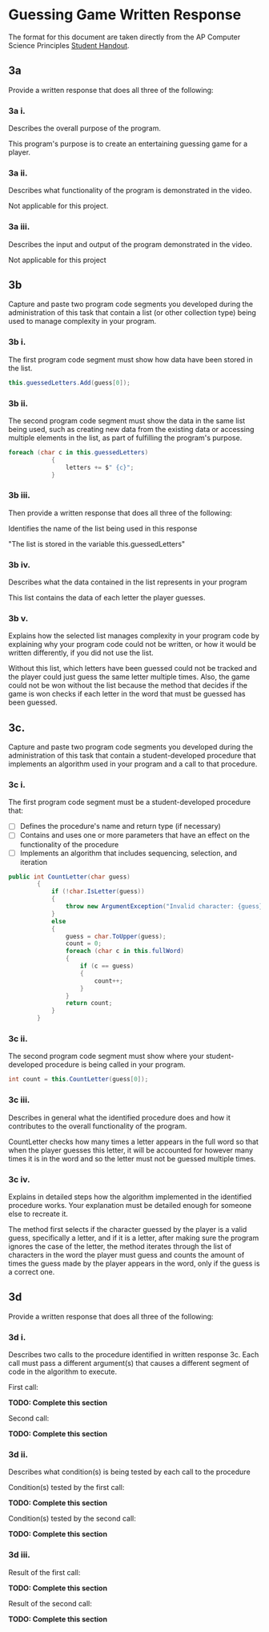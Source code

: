 # Guessing Game Written Response

The format for this document are taken directly from the AP Computer Science
Principles [Student Handout](../support/ap-csp-student-task-directions.pdf).

## 3a

Provide a written response that does all three of the following:

### 3a i.

Describes the overall purpose of the program.

This program's purpose is to create an entertaining guessing game for a player.

### 3a ii.

Describes what functionality of the program is demonstrated in the video.

Not applicable for this project.

### 3a iii.

Describes the input and output of the program demonstrated in the video.

Not applicable for this project

## 3b

Capture and paste two program code segments you developed during the
administration of this task that contain a list (or other collection type) being
used to manage complexity in your program.

### 3b i.

The first program code segment must show how data have been stored in the list.

```csharp
this.guessedLetters.Add(guess[0]);
```

### 3b ii.

The second program code segment must show the data in the same list being used,
such as creating new data from the existing data or accessing multiple elements
in the list, as part of fulfilling the program's purpose.

```csharp
foreach (char c in this.guessedLetters)
            {
                letters += $" {c}";
            }
```

### 3b iii.

Then provide a written response that does all three of the following:

Identifies the name of the list being used in this response

"The list is stored in the variable this.guessedLetters"

### 3b iv.

Describes what the data contained in the list represents in your program

This list contains the data of each letter the player guesses.

### 3b v.

Explains how the selected list manages complexity in your program code by
explaining why your program code could not be written, or how it would be
written differently, if you did not use the list.

Without this list, which letters have been guessed could not be tracked and the player could just guess the same letter multiple times. Also, the game could not be won without the list because the method that decides if the game is won checks if each letter in the word that must be guessed has been guessed.

## 3c.

Capture and paste two program code segments you developed during the
administration of this task that contain a student-developed procedure that
implements an algorithm used in your program and a call to that procedure.

### 3c i.

The first program code segment must be a student-developed procedure that:

- [ ] Defines the procedure's name and return type (if necessary)
- [ ] Contains and uses one or more parameters that have an effect on the functionality of the procedure
- [ ] Implements an algorithm that includes sequencing, selection, and iteration

```csharp
public int CountLetter(char guess)
        {
            if (!char.IsLetter(guess))
            {
                throw new ArgumentException("Invalid character: {guess}.");
            }
            else
            {
                guess = char.ToUpper(guess);
                count = 0;
                foreach (char c in this.fullWord)
                {
                    if (c == guess)
                    {
                        count++;
                    }
                }
                return count;
            }
        }
```

### 3c ii.

The second program code segment must show where your student-developed procedure is being called in your program.

```csharp
int count = this.CountLetter(guess[0]);
```

### 3c iii.

Describes in general what the identified procedure does and how it contributes to the overall functionality of the program.

CountLetter checks how many times a letter appears in the full word so that when the player guesses this letter, it will be accounted for however many times it is in the word and so the letter must not be guessed multiple times.

### 3c iv.

Explains in detailed steps how the algorithm implemented in the identified procedure works. Your explanation must be detailed enough for someone else to recreate it.

The method first selects if the character guessed by the player is a valid guess, specifically a letter, and if it is a letter, after making sure the program ignores the case of the letter, the method iterates through the list of characters in the word the player must guess and counts the amount of times the guess made by the player appears in the word, only if the guess is a correct one.

## 3d

Provide a written response that does all three of the following:

### 3d i.

Describes two calls to the procedure identified in written response 3c. Each call must pass a different argument(s) that causes a different segment of code in the algorithm to execute.

First call:

**TODO: Complete this section**

Second call:

**TODO: Complete this section**

### 3d ii.

Describes what condition(s) is being tested by each call to the procedure

Condition(s) tested by the first call:
 
**TODO: Complete this section**

Condition(s) tested by the second call:

**TODO: Complete this section**

### 3d iii.

Result of the first call:

**TODO: Complete this section**

Result of the second call:

**TODO: Complete this section**
